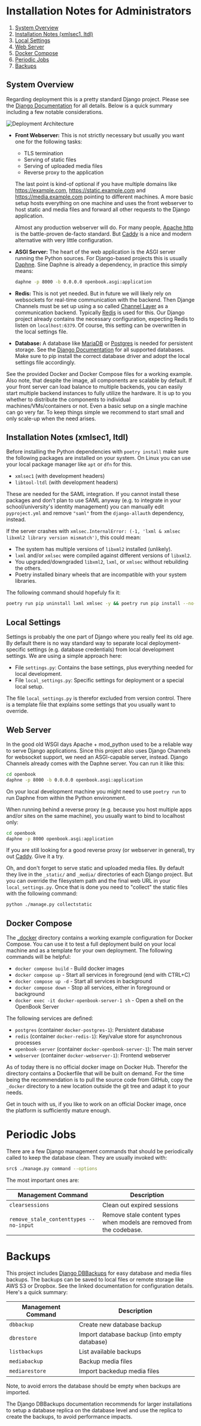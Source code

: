 Installation Notes for Administrators
=====================================

1. [System Overview](#system-overview)
1. [Installation Notes (xmlsec1, ltdl)](#installation-notes-xmlsec1-ltdl)
1. [Local Settings](#local-settings)
1. [Web Server](#web-server)
1. [Docker Compose](#docker-compose)
1. [Periodic Jobs](#periodic-jobs)
1. [Backups](#backups)

System Overview
---------------

Regarding deployment this is a pretty standard Django project. Please see the
[Django Documentation](https://docs.djangoproject.com/en/5.0/#the-development-process)
for all details. Below is a quick summary including a few notable considerations.

![Deployment Architecture](_img/deployment-architecture.png)

* __Front Webserver:__ This is not strictly necessary but usually you want one for
  the following tasks:

   * TLS termination
   * Serving of static files
   * Serving of uploaded media files
   * Reverse proxy to the application

  The last point is kind-of optional if you have multiple domains like https://example.com,
  https://static.example.com and https://media.example.com pointing to different machines.
  A more basic setup hosts everything on one machine and uses the front webserver to host
  static and media files and forward all other requests to the Django application.

  Almost any production webserver will do. For many people, [Apache http](https://httpd.apache.org)
  is the battle-proven de-facto standard. But [Caddy](https://caddyserver.com/) is a nice and
  modern alternative with very little configuration.

* __ASGI Server:__ The heart of the web application is the ASGI server running the Python sources.
  For Django-based projects this is usually [Daphne](https://github.com/django/daphne). Sine
  Daphne is already a dependency, in practice this simply means:

  ```sh
  daphne -p 8000 -b 0.0.0.0 openbook.asgi:application 
  ```

* __Redis:__ This is not yet needed. But in future we will likely rely on websockets for real-time
  communication with the backend. Then Djange Channels must be set up using a so called
  [Channel Layer](https://channels.readthedocs.io/en/stable/topics/channel_layers.html) as a
  communication backend. Typically [Redis](https://redis.io) is used for this. Our Django project
  already contains the necessary configuration, expecting Redis to listen on `localhost:6379`.
  Of course, this setting can be overwritten in the local settings file.
  
* __Database:__ A database like [MariaDB](https://mariadb.org/) or [Postgres](https://www.postgresql.org/)
  is needed for persistent storage. See the [Django Documentation](https://docs.djangoproject.com/en/5.0/ref/databases/)
  for all supported databases. Make sure to pip install the correct database driver and adopt the local
  settings file accordingly.

See the provided Docker and Docker Compose files for a working example. Also note, that despite the image,
all components are scalable by default. If your front server can load balance to multiple backends, you
can easily start multiple backend instances to fully utilize the hardware. It is up to you whether to
distribute the components to individual machines/VMs/containers or not. Even a basic setup on a single
machine can go very far. To keep things simple we recommend to start small and only scale-up when the
need arises.

Installation Notes (xmlsec1, ltdl)
----------------------------------

Before installing the Python dependencies with `poetry install` make sure the following packages are
installed on your system. On Linux you can use your local package manager like `apt` or `dfn` for this.

 * `xmlsec1` (with development headers)
 * `libtool-ltdl` (with development headers)

These are needed for the SAML integration. If you cannot install these packages and don't plan to use
SAML anyway (e.g. to integrate in your school/university's identity management) you can manually edit
`pyproject.yml` and remove `"saml"` from the `django-allauth` dependency, instead.

If the server crashes with `xmlsec.InternalError: (-1, 'lxml & xmlsec libxml2 library version mismatch')`,
this could mean:

* The system has multiple versions of `libxml2` installed (unlikely).
* `lxml` and/or `xmlsec` were compiled against different versions of `libxml2`.
* You upgraded/downgraded `libxml2`, `lxml`, or `xmlsec` without rebuilding the others.
* Poetry installed binary wheels that are incompatible with your system libraries.

The following command should hopefuly fix it:

```sh
poetry run pip uninstall lxml xmlsec -y && poetry run pip install --no-binary=:all: lxml xmlsec
```

Local Settings
--------------

Settings is probably the one part of Django where you really feel its old age. By default there is
no way standard way to separate local deployment-specific settings (e.g. database credentials) from
local development settings. We are using a simple approach here:

* File `settings.py`: Contains the base settings, plus everything needed for local development.
* File `local_settings.py`: Specific settings for deployment or a special local setup.

The file `local_settings.py` is therefor excluded from version control. There is a template file
that explains some settings that you usually want to override.

Web Server
----------

In the good old WSGI days Apache + mod_python used to be a reliable way to serve Django applications.
Since this project also uses Django Channels for websocket support, we need an ASGI-capable server, instead.
Django Channels already comes with the Daphne server. You can run it like this:

```sh
cd openbook
daphne -p 8000 -b 0.0.0.0 openbook.asgi:application
```

On your local development machine you might need to use `poetry run` to run Daphne from within the
Python environment.

When running behind a reverse proxy (e.g. because you host multiple apps and/or sites on the same
machine), you usually want to bind to localhost only:

```sh
cd openbook
daphne -p 8000 openbook.asgi:application
```

If you are still looking for a good reverse proxy (or webserver in general), try out [Caddy](https://caddyserver.com/).
Give it a try.

Oh, and don't forget to serve static and uploaded media files. By default they live in the `_static/` and
`_media/` directories of each Django project. But you can override the filesystem path and the final web
URL in your `local_settings.py`. Once that is done you need to "collect" the static files with the following
command:

```sh
python ./manage.py collectstatic
```

Docker Compose
--------------

The [_docker](_docker) directory contains a working example configuration for Docker Compose.
You can use it to test a full deployment build on your local machine and as a template for your
own deployment. The following commands will be helpful:

* `docker compose build` - Build docker images
* `docker compose up` - Start all services in foreground (end with CTRL+C)
* `docker compose up -d` - Start all services in background
* `docker compose down` - Stop all services, either in foreground or background
* `docker exec -it docker-openbook-server-1 sh` - Open a shell on the OpenBook Server

The following services are defined:

* `postgres` (container `docker-postgres-1`): Persistent database
* `redis` (container `docker-redis-1`): Key/value store for asynchronous processes
* `openbook-server` (container `docker-openbook-server-1`): The main server
* `webserver` (container `docker-webserver-1`): Frontend webserver

As of today there is no official docker image on Docker Hub. Therefor the directory contains a
Dockerfile that will be built on demand. For the time being the recommendation is to pull the
source code from GitHub, copy the `_docker` directory to a new location outside the git tree
and adapt it to your needs.

Get in touch with us, if you like to work on an official Docker image, once the platform is
sufficiently mature enough.

Periodic Jobs
=============

There are a few Django management commands that should be periodically called to keep the database clean.
They are usually invoked with:

```bash
src$ ./manage.py command --options
```

The most important ones are:

| **Management Command**                 | **Description**                                                       |
|----------------------------------------|-----------------------------------------------------------------------|
| `clearsessions`                        | Clean out expired sessions                                            |
| `remove_stale_contenttypes --no-input` | Remove stale content types when models are removed from the codebase. |

Backups
=======

This project includes [Django DBBackups](https://django-dbbackup.readthedocs.io/) for easy database and
media files backups. The backups can be saved to local files or remote storage like AWS S3 or Dropbox.
See the linked documentation for configuration details. Here's a quick summary:

| **Management Command** | **Description**                              |
|------------------------|----------------------------------------------|
| `dbbackup`             | Create new database backup                   |
| `dbrestore`            | Import database backup (into empty database) |
| `listbackups`          | List available backups                       |
| `mediabackup`          | Backup media files                           |
| `mediarestore`         | Import backedup media files                  |

Note, to avoid errors the database should be empty when backups are imported.

The Django DBBackups documentation recommends for larger installations to setup a database replica on
the database level and use the replica to create the backups, to avoid performance impacts.
